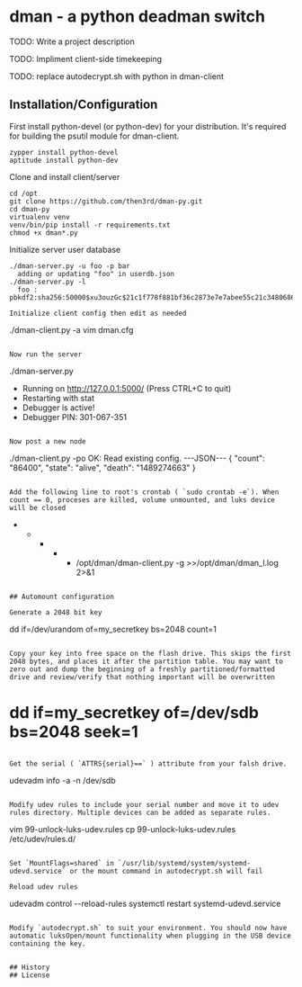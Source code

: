 # dman - a python deadman switch
TODO: Write a project description

TODO: Impliment client-side timekeeping

TODO: replace autodecrypt.sh with python in dman-client

## Installation/Configuration

First install python-devel (or python-dev) for your distribution. It's required for building the psutil module for dman-client.
```
zypper install python-devel
aptitude install python-dev
```

Clone and install client/server
```
cd /opt
git clone https://github.com/then3rd/dman-py.git
cd dman-py
virtualenv venv
venv/bin/pip install -r requirements.txt
chmod +x dman*.py
```

Initialize server user database
```
./dman-server.py -u foo -p bar
  adding or updating "foo" in userdb.json
./dman-server.py -l
  foo : pbkdf2:sha256:50000$xu3ouzGc$21c1f778f881bf36c2873e7e7abee55c21c34806861aa7d7d1f284489a4c4df0

Initialize client config then edit as needed
```
./dman-client.py -a
vim dman.cfg
  ```

Now run the server
```
./dman-server.py
  * Running on http://127.0.0.1:5000/ (Press CTRL+C to quit)
  * Restarting with stat
  * Debugger is active!
  * Debugger PIN: 301-067-351
```

Now post a new node
```
./dman-client.py -po
  OK: Read existing config.
  ---JSON---
  {
      "count": "86400",
      "state": "alive",
      "death": "1489274663"
  }
```

Add the following line to root's crontab ( `sudo crontab -e`). When count == 0, proceses are killed, volume unmounted, and luks device will be closed
```
* * * * * /opt/dman/dman-client.py -g >>/opt/dman/dman_l.log 2>&1
```

## Automount configuration

Generate a 2048 bit key
```
dd if=/dev/urandom of=my_secretkey bs=2048 count=1
```

Copy your key into free space on the flash drive. This skips the first 2048 bytes, and places it after the partition table. You may want to zero out and dump the beginning of a freshly partitioned/formatted drive and review/verify that nothing important will be overwritten
```
# dd if=my_secretkey of=/dev/sdb bs=2048 seek=1
```

Get the serial ( `ATTRS{serial}==` ) attribute from your falsh drive.
```
udevadm info -a -n /dev/sdb
```

Modify udev rules to include your serial number and move it to udev rules directory. Multiple devices can be added as separate rules.
```
vim 99-unlock-luks-udev.rules
cp 99-unlock-luks-udev.rules /etc/udev/rules.d/
```

Set `MountFlags=shared` in `/usr/lib/systemd/system/systemd-udevd.service` or the mount command in autodecrypt.sh will fail

Reload udev rules
```
udevadm control --reload-rules
systemctl restart systemd-udevd.service
```

Modify `autodecrypt.sh` to suit your environment. You should now have automatic luksOpen/mount functionality when plugging in the USB device containing the key.


## History
## License

